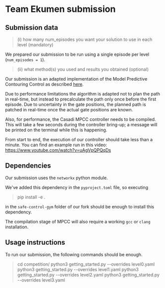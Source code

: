 # Team Ekumen submission

## Submission data

> (i) how many num_episodes you want your solution to use in each level (mandatory)

We prepared our submission to be run using a single episode per level (`num_episodes = 1`).

> (ii) what method(s) you used and results you obtained (optional)

Our submission is an adapted implementation of the Model Predictive Contouring Control as described [here](https://rpg.ifi.uzh.ch/docs/TRO22_MPCC_Romero.pdf).

Due to performance limitations the algorithm is adapted not to plan the path in real-time, but instead to precalculate the path only once before the first episode. Due to uncertainty in the gate positions, the planned path is patched in real-time once the actual gate positions are known.

Also, for performance, the Casadi MPCC controller needs to be compiled. This will take a few seconds during the controller bring-up; a message will be printed on the terminal while this is happening.

From start to end, the execution of our controller should take less than a minute. You can find an example run in this video: https://www.youtube.com/watch?v=uAgVpQPQqDs

## Dependencies

Our submission uses the `networkx` python module.

We've added this dependency in the `pyproject.toml` file, so executing

> pip install -e .

in the `safe-control-gym` folder of our fork should be enough to install this dependency.

The compilation stage of MPCC will also require a working `gcc` or `clang` installation.

## Usage instructions

To run our submission, the following commands should be enough.

> cd competition/
> python3 getting_started.py --overrides level0.yaml
> python3 getting_started.py --overrides level1.yaml
> python3 getting_started.py --overrides level2.yaml
> python3 getting_started.py --overrides level3.yaml
